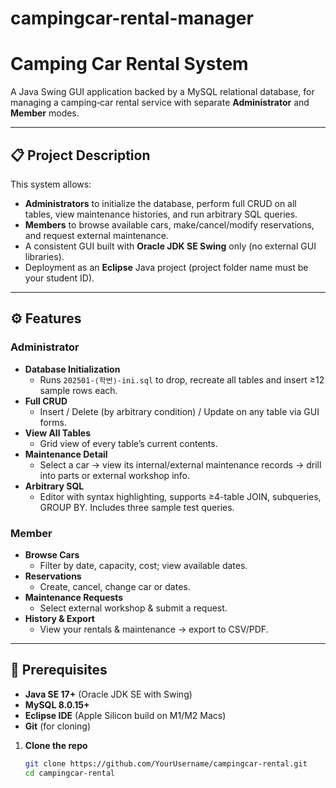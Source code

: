 # campingcar-rental-manager
# Camping Car Rental System

A Java Swing GUI application backed by a MySQL relational database, for managing a camping‐car rental service with separate **Administrator** and **Member** modes.

---

## 📋 Project Description

This system allows:
- **Administrators** to initialize the database, perform full CRUD on all tables, view maintenance histories, and run arbitrary SQL queries.
- **Members** to browse available cars, make/cancel/modify reservations, and request external maintenance.
- A consistent GUI built with **Oracle JDK SE Swing** only (no external GUI libraries).
- Deployment as an **Eclipse** Java project (project folder name must be your student ID).

---

## ⚙️ Features

### Administrator
- **Database Initialization**  
  - Runs `202501-⟨학번⟩-ini.sql` to drop, recreate all tables and insert ≥12 sample rows each.
- **Full CRUD**  
  - Insert / Delete (by arbitrary condition) / Update on any table via GUI forms.
- **View All Tables**  
  - Grid view of every table’s current contents.
- **Maintenance Detail**  
  - Select a car → view its internal/external maintenance records → drill into parts or external workshop info.
- **Arbitrary SQL**  
  - Editor with syntax highlighting, supports ≥4-table JOIN, subqueries, GROUP BY. Includes three sample test queries.

### Member
- **Browse Cars**  
  - Filter by date, capacity, cost; view available dates.
- **Reservations**  
  - Create, cancel, change car or dates.
- **Maintenance Requests**  
  - Select external workshop & submit a request.
- **History & Export**  
  - View your rentals & maintenance → export to CSV/PDF.

---

## 🚀 Prerequisites

- **Java SE 17+** (Oracle JDK SE with Swing)
- **MySQL 8.0.15+**
- **Eclipse IDE** (Apple Silicon build on M1/M2 Macs)
- **Git** (for cloning)

1. **Clone the repo**  
   ```bash
   git clone https://github.com/YourUsername/campingcar-rental.git
   cd campingcar-rental
